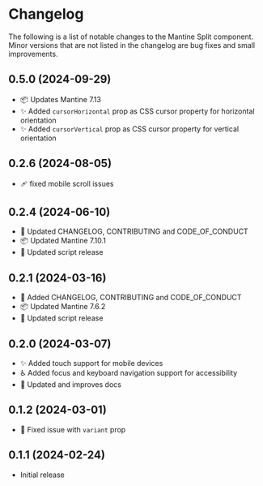# Changelog

The following is a list of notable changes to the Mantine Split component.  
Minor versions that are not listed in the changelog are bug fixes and small improvements.

## 0.5.0 (2024-09-29)

- 📦 Updates Mantine 7.13
- ✨ Added `cursorHorizontal` prop as CSS cursor property for horizontal orientation
- ✨ Added `cursorVertical` prop as CSS cursor property for vertical orientation

## 0.2.6 (2024-08-05)

- 🩹 fixed mobile scroll issues

## 0.2.4 (2024-06-10)

- 📝 Updated CHANGELOG, CONTRIBUTING and CODE_OF_CONDUCT
- 📦️ Updated Mantine 7.10.1
- 👷 Updated script release

## 0.2.1 (2024-03-16)

- 📝 Added CHANGELOG, CONTRIBUTING and CODE_OF_CONDUCT
- 📦️ Updated Mantine 7.6.2
- 👷 Updated script release

## 0.2.0 (2024-03-07)

- ✨ Added touch support for mobile devices
- ♿️ Added focus and keyboard navigation support for accessibility
- 📝 Updated and improves docs 

## 0.1.2 (2024-03-01)

- 🐛 Fixed issue with `variant` prop

## 0.1.1 (2024-02-24)

- Initial release
